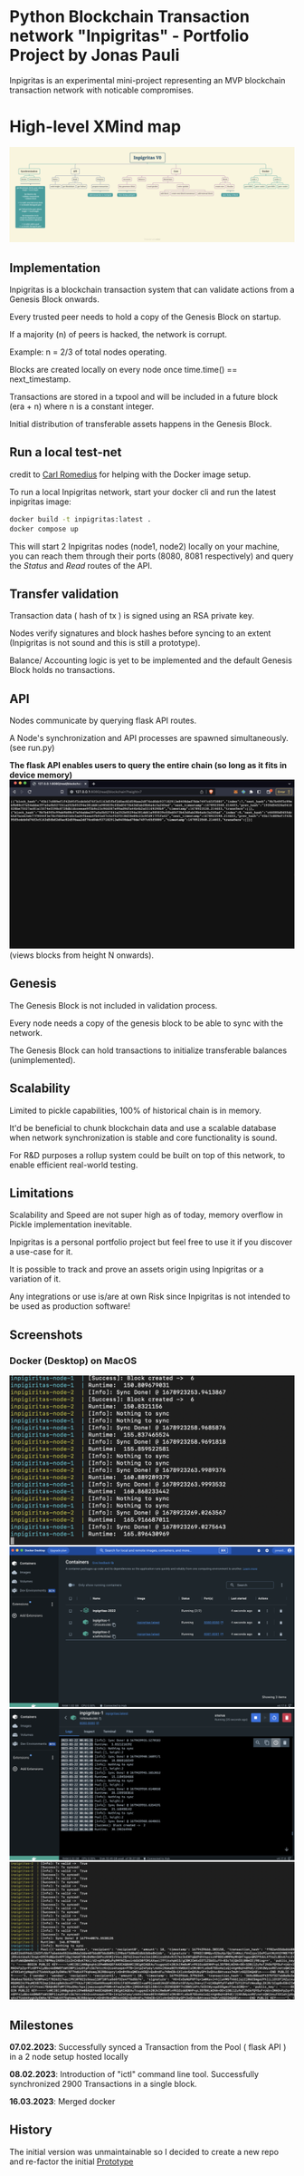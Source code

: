 # Python Blockchain Transaction network "Inpigritas" - Portfolio Project by Jonas Pauli

Inpigritas is an experimental mini-project representing an MVP blockchain transaction network with noticable compromises.

# High-level XMind map 
![Inpigritas intro](https://github.com/jonas089/Inpigritas-2022/blob/master/high-level-mindmap.png)

## Implementation
Inpigritas is a blockchain transaction system that can validate actions from a Genesis Block onwards.

Every trusted peer needs to hold a copy of the Genesis Block on startup.

If a majority (n) of peers is hacked, the network is corrupt.

Example: n = 2/3 of total nodes operating.

Blocks are created locally on every node once time.time() == next_timestamp.

Transactions are stored in a txpool and will be included in a future block (era + n) where n is a constant integer.

Initial distribution of transferable assets happens in the Genesis Block.

## Run a local test-net
credit to [Carl Romedius](https://github.com/Rom3dius/) for helping with the Docker image setup.

To run a local Inpigritas network, start your docker cli and run the latest inpigritas image:
```bash
docker build -t inpigritas:latest .
docker compose up
```
This will start 2 Inpigritas nodes (node1, node2) locally on your machine, you can reach them through their ports (8080, 8081 respectively) and query the *Status* and *Read* routes of the API.

## Transfer validation
Transaction data ( hash of tx ) is signed using an RSA private key.

Nodes verify signatures and block hashes before syncing to an extent (Inpigritas is not sound and this is still a prototype).

Balance/ Accounting logic is yet to be implemented and the default Genesis Block holds no transactions.

## API
Nodes communicate by querying flask API routes.
 
A Node's synchronization and API processes are spawned simultaneously. (see run.py)

**The flask API enables users to query the entire chain (so long as it fits in device memory)**
![Inpigritas API](https://github.com/jonas089/Inpigritas-2022/blob/master/screenshots/flask.png)
(views blocks from height N onwards).

## Genesis
The Genesis Block is not included in validation process.

Every node needs a copy of the genesis block to be able to sync with the network.

The Genesis Block can hold transactions to initialize transferable balances (unimplemented).

## Scalability
Limited to pickle capabilities, 100% of historical chain is in memory.

It'd be beneficial to chunk blockchain data and use a scalable database when network synchronization is stable and core functionality is sound.

For R&D purposes a rollup system could be built on top of this network, to enable efficient real-world testing.

## Limitations
Scalability and Speed are not super high as of today, memory overflow in Pickle implementation inevitable. 

Inpigritas is a personal portfolio project but feel free to use it if you discover a use-case for it.

It is possible to track and prove an assets origin using Inpigritas or a variation of it.

Any integrations or use is/are at own Risk since Inpigritas is not intended to be used as production software!

## Screenshots
### Docker (Desktop) on MacOS
![cmd](https://github.com/jonas089/Inpigritas-2022/blob/master/screenshots/docker.png)
![docker overview](https://github.com/jonas089/Inpigritas-2022/blob/master/screenshots/docker-1.png)
![node details](https://github.com/jonas089/Inpigritas-2022/blob/master/screenshots/docker-2.png)
![transactions](https://github.com/jonas089/Inpigritas-2022/blob/master/screenshots/tx-sync.png)

## Milestones
**07.02.2023**: Successfully synced a Transaction from the Pool ( flask API ) in a 2 node setup hosted locally 

**08.02.2023**: Introduction of "ictl" command line tool. Successfully synchronized 2900 Transactions in a single block.

**16.03.2023**: Merged docker

## History
The initial version was unmaintainable so I decided to create a new repo and re-factor the initial
[Prototype](https://github.com/jonas089/Inpigritas-2020-deprecated)
